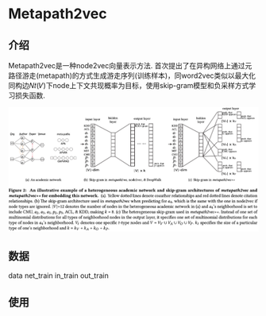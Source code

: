 # Metapath2vec

## 介绍
Metapath2vec是一种node2vec向量表示方法. 首次提出了在异构网络上通过元路径游走(metapath)的方式生成游走序列(训练样本)，同word2vec类似以最大化同构边𝑁𝑡(𝑉)下node上下文共现概率为目标，使用skip-gram模型和负采样方式学习损失函数.

![matepath2vec](./docs/img/matepath2vec.png)

## 数据
data
net_train
in_train
out_train
## 使用



